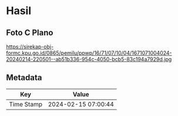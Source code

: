 # Hasil

## Foto C Plano

https://sirekap-obj-formc.kpu.go.id/0865/pemilu/ppwp/16/71/07/10/04/1671071004024-20240214-220501--ab51b336-954c-4050-bcb5-83c194a7929d.jpg


## Metadata

| Key        | Value               |
| ---------- | ------------------- |
| Time Stamp | 2024-02-15 07:00:44 |



